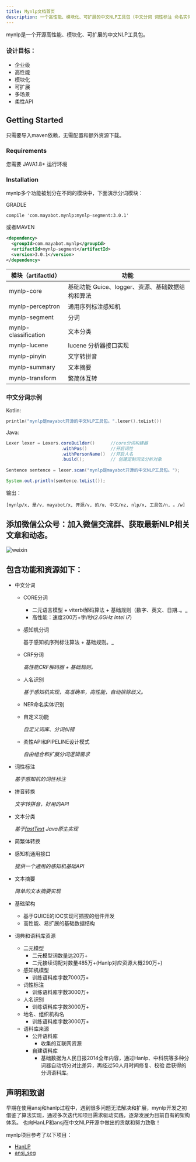 ```yaml
---
title: Mynlp文档首页
description: 一个高性能、模块化、可扩展的中文NLP工具包（中文分词 词性标注 命名实体识别 新词发现 文本分类 拼音简繁转换）
---
```


mynlp是一个开源高性能、模块化、可扩展的中文NLP工具包。

### 设计目标：
- 企业级
- 高性能
- 模块化
- 可扩展
- 多场景
- 柔性API


## Getting Started
只需要导入maven依赖，无需配置和额外资源下载。

### Requirements
您需要 JAVA1.8+ 运行环境

### Installation

mynlp多个功能被划分在不同的模块中，下面演示分词模块：

GRADLE
```
compile 'com.mayabot.mynlp:mynlp-segment:3.0.1'
```
或者MAVEN
```xml
<dependency>
  <groupId>com.mayabot.mynlp</groupId>
  <artifactId>mynlp-segment</artifactId>
  <version>3.0.1</version>
</dependency>
```

模块（artifactId） | 功能 
------ | ------------
mynlp-core | 基础功能 Guice、logger、资源、基础数据结构和算法
mynlp-perceptron | 通用序列标注感知机
mynlp-segment | 分词
mynlp-classification | 文本分类
mynlp-lucene | lucene 分析器接口实现
mynlp-pinyin | 文字转拼音
mynlp-summary | 文本摘要
mynlp-transform | 繁简体互转

### 中文分词示例

Kotlin:
```kotlin
println("mynlp是mayabot开源的中文NLP工具包。".lexer().toList())
```

Java:
```java
Lexer lexer = Lexers.coreBuilder()      //core分词构建器
                     .withPos()         //开启词性
                     .withPersonName()  //开启人名
                     .build();          // 创建定制词法分析对象
                     
Sentence sentence = lexer.scan("mynlp是mayabot开源的中文NLP工具包。");

System.out.println(sentence.toList());
```

输出：
```text
[mynlp/x, 是/v, mayabot/x, 开源/v, 的/u, 中文/nz, nlp/x, 工具包/n, 。/w]
```

## 添加微信公众号：加入微信交流群、获取最新NLP相关文章和动态。

![weixin](https://cdn.mayabot.com/mynlp/mayajimi.jpg)

## 包含功能和资源如下：
- 中文分词
    - CORE分词 
        - 二元语言模型 + viterbi解码算法 + 基础规则（数字、英文、日期..。_
        - 高性能：速度200万+字/秒(_2.6GHz Intel i7_)
    - 感知机分词 
    
        基于感知机序列标注算法 + 基础规则。_
    - CRF分词 
    
        _高性能CRF解码器 + 基础规则。_
    - 人名识别
    
        _基于感知机实现，高准确率，高性能，自动排除歧义。_
    - NER命名实体识别
    - 自定义功能 
    
        _自定义词库、分词纠错_
    - 柔性API和PIPELINE设计模式
    
        _自由组合和扩展分词逻辑需求_
- 词性标注

    _基于感知机的词性标注_

- 拼音转换

    _文字转拼音，好用的API_
- 文本分类

    _基于[fastText](https://github.com/mayabot/fastText4j) Java原生实现_
- 简繁体转换
- 感知机通用接口

    _提供一个通用的感知机基础API_
- 文本摘要

    _简单的文本摘要实现_
    
- 基础架构
    - 基于GUICE的IOC实现可插拔的组件开发
    - 高性能、易扩展的基础数据结构

- 词典和语料库资源
    - 二元模型
        - 二元模型词数量达20万+
        - 二元接续词配对数量485万+(Hanlp对应资源大概290万+)
    - 感知机模型
        - 训练语料库字数7000万+
    - 词性标注
        - 训练语料库字数3000万+
    - 人名识别
        - 训练语料库字数3000万+
    - 地名、组织机构名
        - 训练语料库字数3000万+ 
    - 语料库来源
        - 公开语料库 
            - 收集的互联网资源
        - 自建语料库
            - 基础数据为人民日报2014全年内容，通过Hanlp、中科院等多种分词器自动切分对比差异，再经过50人月时间修复、校验
            后获得的分词语料库。



## 声明和致谢
早期在使用ansj和hanlp过程中，遇到很多问题无法解决和扩展，mynlp开发之初借鉴了算法实现，通过多次迭代和项目需求驱动实践，逐渐发展为目前自有的架构体系。
也向HanLP和ansj在中文NLP开源中做出的贡献和努力致敬！

mynlp项目参考了以下项目：
- [HanLP](https://github.com/hankcs/HanLP)
- [ansj_seg](https://github.com/NLPchina/ansj_seg)